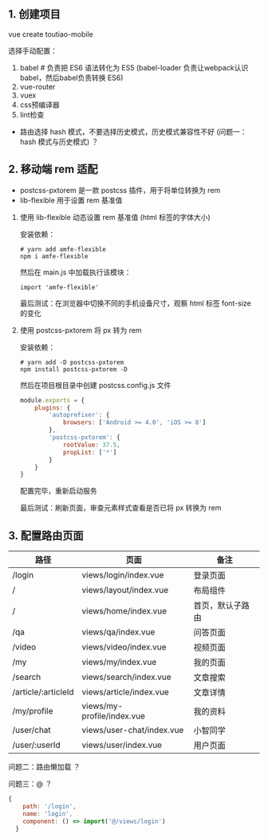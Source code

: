 ## 1. 创建项目

vue create  toutiao-mobile

选择手动配置：

1. babel				# 负责把 ES6 语法转化为 ES5 (babel-loader 负责让webpack认识babel，然后babel负责转换 ES6)
2. vue-router
3. vuex
4. css预编译器
5. lint检查

- 路由选择 hash 模式，不要选择历史模式，历史模式兼容性不好 (问题一：hash 模式与历史模式)		？

## 2. 移动端 rem 适配

- postcss-pxtorem 是一款 postcss 插件，用于将单位转换为 rem
- lib-flexible 用于设置 rem 基准值

1. 使用 lib-flexible 动态设置 rem 基准值 (html 标签的字体大小)

   安装依赖：

   ```shell
   # yarn add amfe-flexible
   npm i amfe-flexible
   ```

   然后在 main.js 中加载执行该模块：

   ```shell
   import 'amfe-flexible'
   ```

   最后测试：在浏览器中切换不同的手机设备尺寸，观察 html 标签 font-size 的变化

2. 使用 postcss-pxtorem 将 px 转为 rem

   安装依赖：

   ```shell
   # yarn add -D postcss-pxtorem
   npm install postcss-pxtorem -D
   ```

   然后在项目根目录中创建 postcss.config.js 文件

   ```javascript
   module.exports = {
       plugins: {
           'autoprefixer': {
               browsers: ['Android >= 4.0', 'iOS >= 8']
           },
           'postcss-pxtorem': {
               rootValue: 37.5,
               propList: ['*']
           }
       }
   }
   ```

   配置完毕，重新启动服务

   最后测试：刷新页面，审查元素样式查看是否已将 px 转换为 rem

## 3. 配置路由页面

| 路径                | 页面                       | 备注             |
| ------------------- | -------------------------- | ---------------- |
| /login              | views/login/index.vue      | 登录页面         |
| /                   | views/layout/index.vue     | 布局组件         |
| /                   | views/home/index.vue       | 首页，默认子路由 |
| /qa                 | views/qa/index.vue         | 问答页面         |
| /video              | views/video/index.vue      | 视频页面         |
| /my                 | views/my/index.vue         | 我的页面         |
| /search             | views/search/index.vue     | 文章搜索         |
| /article/:articleId | views/article/index.vue    | 文章详情         |
| /my/profile         | views/my-profile/index.vue | 我的资料         |
| /user/chat          | views/user-chat/index.vue  | 小智同学         |
| /user/:userId       | views/user/index.vue       | 用户页面         |

问题二：路由懒加载																									？

问题三：@																													？

```javascript
{
    path: '/login',
    name: 'login',
    component: () => import('@/views/login')
  }
```

